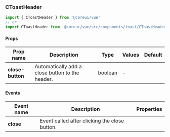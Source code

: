 ### CToastHeader

```jsx
import { CToastHeader } from '@coreui/vue'
// or
import CToastHeader from '@coreui/vue/src/components/toast/CToastHeader'
```

#### Props

| Prop name        | Description                                     | Type    | Values | Default |
| ---------------- | ----------------------------------------------- | ------- | ------ | ------- |
| **close-button** | Automatically add a close button to the header. | boolean | -      |         |

#### Events

| Event name | Description                                   | Properties |
| ---------- | --------------------------------------------- | ---------- |
| **close**  | Event called after clicking the close button. |

